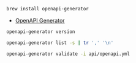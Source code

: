 ```bash
brew install openapi-generator
```

- [OpenAPI Generator](https://openapi-generator.tech/docs/usage)

```bash
openapi-generator version
```

```bash
openapi-generator list -s | tr ',' '\n'
```

```bash
openapi-generator validate -i api/openapi.yml
```
